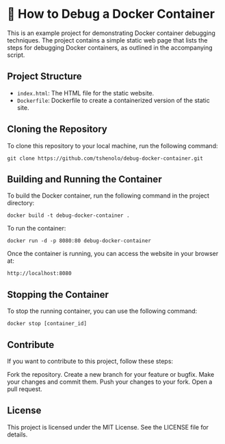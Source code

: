 # 🐞 How to Debug a Docker Container 

This is an example project for demonstrating Docker container debugging techniques. The project contains a simple static web page that lists the steps for debugging Docker containers, as outlined in the accompanying script.

## Project Structure
- `index.html`: The HTML file for the static website.
- `Dockerfile`: Dockerfile to create a containerized version of the static site.
  
## Cloning the Repository
To clone this repository to your local machine, run the following command:
```
git clone https://github.com/tshenolo/debug-docker-container.git
```

## Building and Running the Container
To build the Docker container, run the following command in the project directory:
```
docker build -t debug-docker-container .
```

To run the container:
```
docker run -d -p 8080:80 debug-docker-container
```

Once the container is running, you can access the website in your browser at:
```
http://localhost:8080
```

## Stopping the Container
To stop the running container, you can use the following command:
```
docker stop [container_id]
```

## Contribute
If you want to contribute to this project, follow these steps:

Fork the repository. Create a new branch for your feature or bugfix. Make your changes and commit them. Push your changes to your fork. Open a pull request.

## License
This project is licensed under the MIT License. See the LICENSE file for details.















